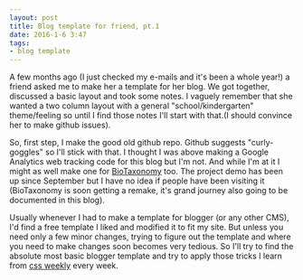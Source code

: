 ```yaml
---
layout: post
title: Blog template for friend, pt.1
date: 2016-1-6 3:47
tags:
- blog template 
---
```


A few months ago (I just checked my e-mails and it's been a whole year!) a friend asked me to make her a template for her blog. We got together, discussed a basic layout and took some notes. I vaguely remember that she wanted a two column layout with a general "school/kindergarten" theme/feeling so until I find those notes I'll start with that.(I should convince her to make github issues).

So, first step, I make the good old github repo. Github suggests "curly-goggles" so I'll stick with that.
I thought I was above making a Google Analytics web tracking code for this blog but I'm not. And while I'm at it I might as well make one for [BioTaxonomy](http://ellak-monades-aristeias.github.io/BioTaxonomy/) too. The project demo has been up since September but I have no idea if people have been visiting it (BioTaxonomy is soon getting a remake, it's grand journey also going to be documented in this blog). 

Usually whenever I had to make a template for blogger (or any other CMS), I'd find a free template I liked and modified it to fit my site. But unless you need only a few minor changes, trying to figure out the template and where you need to make changes soon becomes very tedious. So I'll try to find the absolute most basic blogger template and try to apply those tricks I learn from [css weekly](http://css-weekly.com/) every week. 